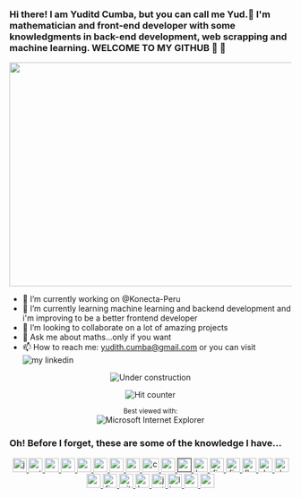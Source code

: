 ### Hi there! I am Yuditd Cumba, but you can call me Yud.👋  I'm mathematician and front-end developer with some knowledgments in back-end development, web scrapping and machine learning. WELCOME TO MY GITHUB 👯 👯 

<p align="center">
  <img src="https://www.actualidadgadget.com/wp-content/uploads/2018/02/t-rex-gif.gif" width="900" height="400">
</p>

* 🔭 I’m currently working on @Konecta-Peru
* 🌱 I’m currently learning machine learning and backend development and i'm improving to be a better frontend developer
* 👯 I’m looking to collaborate on a lot of amazing projects
* 💬 Ask me about maths...only if you want 
* 📫 How to reach me: yudith.cumba@gmail.com or you can visit ![my linkedin](https://www.linkedin.com/in/yuditd-cumba-29459018b/)

<div align="center">

![Under construction](https://user-images.githubusercontent.com/282759/84681715-8c7cb580-af02-11ea-85a4-05d069c72121.gif)

</div>
<div align="center">

![Hit counter](http://hits.dwyl.com/benbalter/benbalter/benbalter.svg)

</div>
<div align="center">

<sup>Best viewed with:</sup><br />![Microsoft Internet Explorer](https://user-images.githubusercontent.com/282759/84683523-52f97980-af05-11ea-9da0-639e1c368536.gif)

</div>
<h3 align="left">Oh! Before I forget, these are some of the knowledge I have...</h3>

<p align="center">
  <a href="https://developer.mozilla.org/en-US/docs/Web/JavaScript" target="_blank"> <img src="https://devicons.github.io/devicon/devicon.git/icons/javascript/javascript-original.svg" alt="javascript" width="25" height="25"/>
  <a href="https://www.python.org" target="_blank"> <img src="https://upload.wikimedia.org/wikipedia/commons/c/c3/Python-logo-notext.svg" alt="python" width="25" height="25"/>
    <a href="https://la.mathworks.com/products/matlab.html" target="_blank"> <img src="https://upload.wikimedia.org/wikipedia/commons/2/21/Matlab_Logo.png" alt="matlab" width="25" height="25"/>
  <a href="https://vuejs.org/" target="_blank"> <img src="https://devicons.github.io/devicon/devicon.git/icons/vuejs/vuejs-original-wordmark.svg" alt="vuejs" width="25" height="25"/> </a> 
    <a href="https://vuetifyjs.com/en/" target="_blank"> <img src="https://bestofjs.org/logos/vuetify.svg" alt="vuetify" width="25" height="25"/> </a>
      <a href="https://reactjs.org/" target="_blank"> <img src="https://devicons.github.io/devicon/devicon.git/icons/react/react-original-wordmark.svg" alt="react" width="25" height="25"/> </a>
     <a href="https://angular.io" target="_blank"> <img src="https://devicons.github.io/devicon/devicon.git/icons/angularjs/angularjs-original.svg" alt="angularjs" width="25" height="25"/> </a>
      <a href="https://es.wikipedia.org/wiki/Dev-C%2B%2B" target="_blank"> <img src="https://upload.wikimedia.org/wikipedia/commons/1/18/ISO_C%2B%2B_Logo.svg" alt="c" width="25" height="25"/> </a>
      <a href="https://es.overleaf.com/login" target="_blank"> <img src="https://upload.wikimedia.org/wikipedia/commons/9/92/LaTeX_logo.svg" alt="c" width="30" height="25"/> </a>
       <a href="https://www.mysql.com/" target="_blank"> <img src="https://devicons.github.io/devicon/devicon.git/icons/mysql/mysql-original-wordmark.svg" alt="mysql" width="25" height="25"/> </a>
      <a href="" target="_blank"> <img src="https://devicon.dev/devicon.git/icons/nodejs/nodejs-original-wordmark.svg" alt="nodejs" width="25" height="25"/> </a> <a href="https://getbootstrap.com" target="_blank"> <img src="https://devicons.github.io/devicon/devicon.git/icons/bootstrap/bootstrap-plain.svg" alt="bootstrap" width="25" height="25"/> </a>
      <a href="https://firebase.google.com/" target="_blank"> <img src="https://www.vectorlogo.zone/logos/firebase/firebase-icon.svg" alt="firebase" width="25" height="25"/> </a>
      <a href="https://aws.amazon.com/es/" target="_blank"> <img src="https://upload.wikimedia.org/wikipedia/commons/9/93/Amazon_Web_Services_Logo.svg" alt="firebase" width="25" height="25"/> </a>
      <a href="https://flutter.dev" target="_blank"> <img src="https://www.vectorlogo.zone/logos/flutterio/flutterio-icon.svg" alt="flutter" width="25" height="25"/>  <a href="https://dart.dev" target="_blank"> <img src="https://www.vectorlogo.zone/logos/dartlang/dartlang-icon.svg" alt="dart" width="25" height="25"/> </a> <a href="https://www.docker.com/" target="_blank"> <img src="https://devicons.github.io/devicon/devicon.git/icons/docker/docker-original-wordmark.svg" alt="docker" width="25" height="25"/> </a> <a href="https://expressjs.com" target="_blank"> <img src="https://devicons.github.io/devicon/devicon.git/icons/express/express-original-wordmark.svg" alt="express" width="25" height="25"/> </a> <a href="https://www.figma.com/" target="_blank"> <img src="https://www.vectorlogo.zone/logos/figma/figma-icon.svg" alt="figma" width="25" height="25"/> </a> <a href="https://git-scm.com/" target="_blank"> <img src="https://www.vectorlogo.zone/logos/git-scm/git-scm-icon.svg" alt="git" width="25" height="25"/> </a> <a href="https://heroku.com" target="_blank"> <img src="https://www.vectorlogo.zone/logos/heroku/heroku-icon.svg" alt="heroku" width="25" height="25"/> </a> <a href="https://jestjs.io" target="_blank"> <img src="https://www.vectorlogo.zone/logos/jestjsio/jestjsio-icon.svg" alt="jest" width="25" height="25"/> </a> <a href="https://www.linux.org/" target="_blank"> <img src="https://devicons.github.io/devicon/devicon.git/icons/linux/linux-original.svg" alt="linux" width="25" height="25"/> </a><a href="https://www.mongodb.com/" target="_blank"> <img src="https://devicons.github.io/devicon/devicon.git/icons/mongodb/mongodb-original-wordmark.svg" alt="mongodb" width="25" height="25"/> </a> 
  </a><a href="https://sass-lang.com" target="_blank"> <img src="https://devicons.github.io/devicon/devicon.git/icons/sass/sass-original.svg" alt="sass" width="25" height="25"/> </a>
